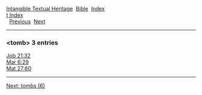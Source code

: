 [Intangible Textual Heritage](../../index)  [Bible](../index) 
[Index](index)   
[t Index](_t_)  
  [Previous](c11661)  [Next](c11663) 

------------------------------------------------------------------------

### &lt;tomb&gt; 3 entries

[Job 21:32](../kjv/job021.htm#032)  
[Mar 6:29](../kjv/mar006.htm#029)  
[Mat 27:60](../kjv/mat027.htm#060)  

------------------------------------------------------------------------

[Next: tombs (6)](c11663)
